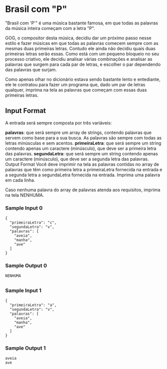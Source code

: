 # Brasil com "P"
"Brasil com 'P'" é uma música bastante famosa, em que todas as palavras da música inteira começam com a letra "P".

GOG, o compositor desta música, decidiu dar um próximo passo nesse estilo e fazer músicas em que todas as palavras comecem sempre com as mesmas duas primeiras letras. Contudo ele ainda não decidiu quais duas primeiras letras serão essas. Como está com um pequeno bloqueio no seu processo criativo, ele decidiu analisar várias combinações e analisar as palavras que surgem para cada par de letras, e escolher o par dependendo das palavras que surjam.

Como apenas olhar no dicionário estava sendo bastante lento e entediante, ele te contratou para fazer um programa que, dado um par de letras qualquer, imprima na tela as palavras que começam com essas duas primeiras letras.

## Input Format
A entrada será sempre composta por três variáveis:

__palavras__: que será sempre um array de strings, contendo palavras que servem como base para a sua busca. As palavras são sempre com todas as letras minúsculas e sem acentos.
__primeiraLetra__: que será sempre um string contendo apenas um caractere (minúsculo), que deve ser a primeira letra das palavras.
__segundaLetra__: que será sempre um string contendo apenas um caractere (minúsculo), que deve ser a segunda letra das palavras.
Output Format
Você deve imprimir na tela as palavras contidas no array de palavras que têm como primeira letra a primeiraLetra fornecida na entrada e a segunda letra a segundaLetra fornecida na entrada. Imprima uma palavra em cada linha.

Caso nenhuma palavra do array de palavras atenda aos requisitos, imprima na tela NENHUMA.

### Sample Input 0
```
{
  "primeiraLetra": "c",
  "segundaLetra": "v",
  "palavras": [
    "aveia",
    "manha",
    "ave"
  ]
}

```
### Sample Output 0
```
NENHUMA
```
##
### Sample Input 1
```
{
  "primeiraLetra": "a",
  "segundaLetra": "v",
  "palavras": [
    "aveia",
    "manha",
    "ave"
  ]
}

```
### Sample Output 1
```
aveia
ave
```